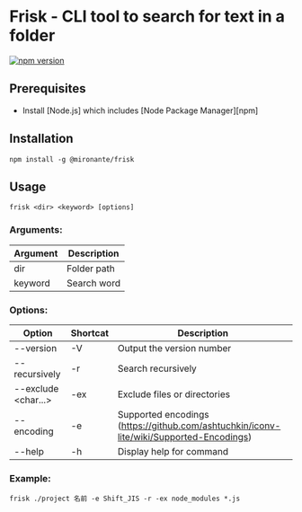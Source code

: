 # Frisk - CLI tool to search for text in a folder


[![npm version](https://badge.fury.io/js/@mironante%2Ffrisk.svg)](https://www.npmjs.com/package/@mironante/frisk)

## Prerequisites

- Install [Node.js] which includes [Node Package Manager][npm]

## Installation
```
npm install -g @mironante/frisk
```

## Usage
```
frisk <dir> <keyword> [options]
```

### Arguments:
|Argument|Description|
|--------|-----------|
|dir|Folder path|
|keyword|Search word|

### Options:
|Option|Shortcat|Description|
|------|--------|-----------|
|--version|-V|Output the version number|
|--recursively|-r|Search recursively|
|--exclude <char...>|-ex|Exclude files or directories|
|--encoding <char>|-e|Supported encodings (https://github.com/ashtuchkin/iconv-lite/wiki/Supported-Encodings)|
|--help|-h|Display help for command|

### Example:
```
frisk ./project 名前 -e Shift_JIS -r -ex node_modules *.js
```